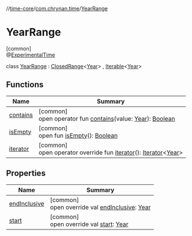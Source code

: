 //[time-core](../../../index.md)/[com.chrynan.time](../index.md)/[YearRange](index.md)

# YearRange

[common]\
@[ExperimentalTime](https://kotlinlang.org/api/latest/jvm/stdlib/kotlin.time/-experimental-time/index.html)

class [YearRange](index.md) : [ClosedRange](https://kotlinlang.org/api/latest/jvm/stdlib/kotlin.ranges/-closed-range/index.html)&lt;[Year](../-year/index.md)&gt; , [Iterable](https://kotlinlang.org/api/latest/jvm/stdlib/kotlin.collections/-iterable/index.html)&lt;[Year](../-year/index.md)&gt;

## Functions

| Name | Summary |
|---|---|
| [contains](index.md#-1673917252%2FFunctions%2F-2124218425) | [common]<br>open operator fun [contains](index.md#-1673917252%2FFunctions%2F-2124218425)(value: [Year](../-year/index.md)): [Boolean](https://kotlinlang.org/api/latest/jvm/stdlib/kotlin/-boolean/index.html) |
| [isEmpty](../-year-month-range/index.md#1458256964%2FFunctions%2F-2124218425) | [common]<br>open fun [isEmpty](../-year-month-range/index.md#1458256964%2FFunctions%2F-2124218425)(): [Boolean](https://kotlinlang.org/api/latest/jvm/stdlib/kotlin/-boolean/index.html) |
| [iterator](iterator.md) | [common]<br>open operator override fun [iterator](iterator.md)(): [Iterator](https://kotlinlang.org/api/latest/jvm/stdlib/kotlin.collections/-iterator/index.html)&lt;[Year](../-year/index.md)&gt; |

## Properties

| Name | Summary |
|---|---|
| [endInclusive](end-inclusive.md) | [common]<br>open override val [endInclusive](end-inclusive.md): [Year](../-year/index.md) |
| [start](start.md) | [common]<br>open override val [start](start.md): [Year](../-year/index.md) |
